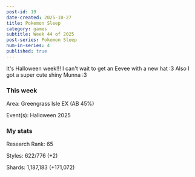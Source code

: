 ```yaml
---
post-id: 19
date-created: 2025-10-27
title: Pokemon Sleep
category: games
subtitle: Week 44 of 2025
post-series: Pokemon Sleep
num-in-series: 4
published: true
---
```

It's Halloween week!!! I can't wait to get an Eevee with a new hat :3 Also I got a super cute shiny Munna :3
### This week

Area: Greengrass Isle EX (AB 45%)

Event(s): Halloween 2025

### My stats

Research Rank: 65

Styles: 622/776 (+2)

Shards: 1,187,183 (+171,072)